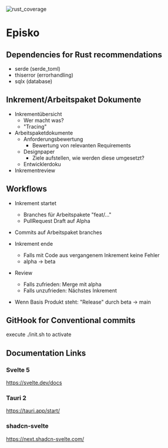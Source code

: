 ![rust_coverage](https://img.shields.io/endpoint?url=https://gist.githubusercontent.com/DefinitelyNotSimon13/6576287f91ca84ec0583a5ca2d5ec495/raw/coverage.json)
# Episko

## Dependencies for Rust recommendations
- serde (serde_toml)
- thiserror (errorhandling)
- sqlx (database)

##  Inkrement/Arbeitspaket Dokumente
- Inkrementübersicht
    - Wer macht was?
    - "Tracing"
- Arbeitspaketdokumente
    - Anforderungsbewertung
        - Bewertung von relevanten Requirements
    - Designpaper
        - Ziele aufstellen, wie werden diese umgesetzt?
    - Entwicklerdoku
- Inkrementreview

## Workflows
- Inkrement startet
    - Branches für Arbeitspakete "feat/..."
    - PullRequest Draft auf Alpha
- Commits auf Arbeitspaket branches
- Inkrement ende
    - Falls mit Code aus vergangenem Inkrement keine Fehler
    - alpha -> beta
- Review
    - Falls zufrieden: Merge mit alpha
    - Falls unzufrieden: Nächstes Inkrement 

- Wenn Basis Produkt steht: "Release" durch beta -> main

## GitHook for Conventional commits

execute ./init.sh to activate

## Documentation Links

### Svelte 5

https://svelte.dev/docs

### Tauri 2

https://tauri.app/start/

### shadcn-svelte

https://next.shadcn-svelte.com/
